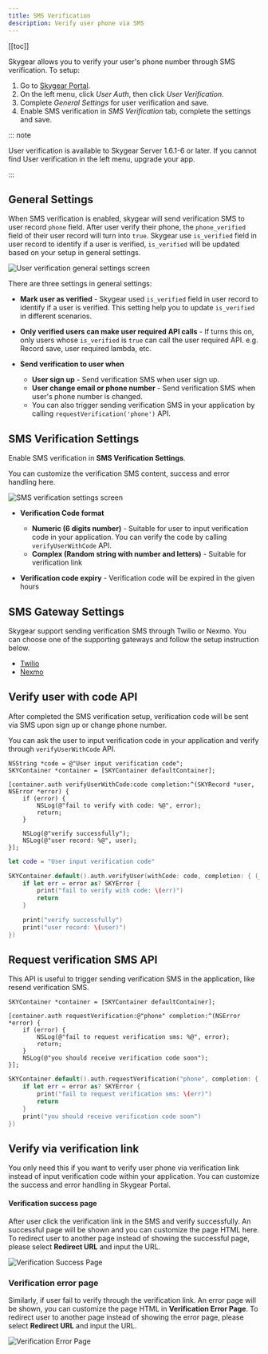 ```yaml
---
title: SMS Verification
description: Verify user phone via SMS
---
```


[[toc]]

Skygear allows you to verify your user's phone number through SMS verification.
To setup: 

1. Go to [Skygear Portal](https://portal.skygear.io/).
1. On the left menu, click *User Auth*, then click *User Verification*.
1. Complete *General Settings* for user verification and save.
1. Enable SMS verification in *SMS Verification* tab, complete the settings and
save.

::: note

User verification is available to Skygear Server 1.6.1-6 or later. If you
cannot find User verification in the left menu, upgrade your app.

:::


## General Settings

When SMS verification is enabled, skygear will send verification SMS to user
record `phone` field. After user verify their phone, the `phone_verified`
field of their user record will turn into `true`. Skygear use `is_verified`
field in user record to identify if a user is verified, `is_verified` will be
updated based on your setup in general settings.

![User verification general settings screen](/assets/user-verification/general-settings.png)

There are three settings in general settings:

- **Mark user as verified** - Skygear used `is_verified` field in user record
to identify if a user is verified. This setting help you to update `is_verified`
in different scenarios.

- **Only verified users can make user required API calls** - If turns this on,
only users whose `is_verified` is `true` can call the user required API. e.g.
Record save, user required lambda, etc.

- **Send verification to user when**
    - **User sign up** - Send verification SMS when user sign up.
    - **User change email or phone number** - Send verification SMS when
      user's phone number is changed.
    - You can also trigger sending verification SMS in your application by
      calling `requestVerification('phone')` API.

## SMS Verification Settings

Enable SMS verification in **SMS Verification Settings**.

You can customize the verification SMS content, success and error handling here.

![SMS verification settings screen](/assets/user-verification/sms-verification-screenshot.png)

- **Verification Code format**
    - **Numeric (6 digits number)** - Suitable for user to input verification
      code in your application. You can verify the code by calling
      `verifyUserWithCode` API.
    - **Complex (Random string with number and letters)** - Suitable for
      verification link

- **Verification code expiry** - Verification code will be expired in the
  given hours


## SMS Gateway Settings

Skygear support sending verification SMS through Twilio or Nexmo. You can
choose one of the supporting gateways and follow the setup instruction below.

- [Twilio][twilio]
- [Nexmo][nexmo]


## Verify user with code API

After completed the SMS verification setup, verification code will be sent
via SMS upon sign up or change phone number.

You can ask the user to input verification code in your application and verify
through `verifyUserWithCode` API.

```obj-c
NSString *code = @"User input verification code";
SKYContainer *container = [SKYContainer defaultContainer];

[container.auth verifyUserWithCode:code completion:^(SKYRecord *user, NSError *error) {
    if (error) {
        NSLog(@"fail to verify with code: %@", error);
        return;
    }

    NSLog(@"verify successfully");
    NSLog(@"user record: %@", user);
}];
```

```swift
let code = "User input verification code"

SKYContainer.default().auth.verifyUser(withCode: code, completion: { (_, error) in
    if let err = error as? SKYError {
        print("fail to verify with code: \(err)")
        return
    }

    print("verify successfully")
    print("user record: \(user)")
})
```

## Request verification SMS API

This API is useful to trigger sending verification SMS in the application,
like resend verification SMS.

```obj-c
SKYContainer *container = [SKYContainer defaultContainer];

[container.auth requestVerification:@"phone" completion:^(NSError *error) {
    if (error) {
        NSLog(@"fail to request verification sms: %@", error);
        return;
    }
    NSLog(@"you should receive verification code soon");
}];
```

```swift
SKYContainer.default().auth.requestVerification("phone", completion: { (error) in
    if let err = error as? SKYError {
        print("fail to request verification sms: \(err)")
        return
    }
    print("you should receive verification code soon")
})
```

## Verify via verification link

You only need this if you want to verify user phone via verification link
instead of input verification code within your application. You can customize
the success and error handling in Skygear Portal.

#### Verification success page

After user click the verification link in the SMS and verify successfully. An
successful page will be shown and you can customize the page HTML here.
To redirect user to another page instead of showing the successful page, please
select **Redirect URL** and input the URL.

![Verification Success Page](/assets/user-verification/success-page-screenshot.png)


### Verification error page

Similarly, if user fail to verify through the verification link. An error page
will be shown, you can customize the page HTML in **Verification Error Page**.
To redirect user to another page instead of showing the error page, please select
**Redirect URL** and input the URL.

![Verification Error Page](/assets/user-verification/error-page-screenshot.png)

[twilio]: /guides/auth/sms-verification/twilio/
[nexmo]: /guides/auth/sms-verification/nexmo/